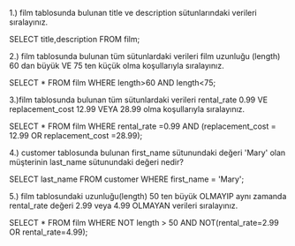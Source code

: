 1.) film tablosunda bulunan title ve description sütunlarındaki verileri sıralayınız.

SELECT title,description FROM film;

2.) film tablosunda bulunan tüm sütunlardaki verileri film uzunluğu (length) 60 dan büyük VE 75 ten küçük olma koşullarıyla sıralayınız.

SELECT \* FROM film WHERE length>60 AND length<75;

3.)film tablosunda bulunan tüm sütunlardaki verileri rental_rate 0.99 VE replacement_cost 12.99 VEYA 28.99 olma koşullarıyla sıralayınız.

SELECT \* FROM film WHERE rental_rate =0.99 AND (replacement_cost = 12.99 OR replacement_cost =28.99);

4.) customer tablosunda bulunan first_name sütunundaki değeri 'Mary' olan müşterinin last_name sütunundaki değeri nedir?

SELECT last_name FROM customer WHERE first_name = 'Mary';

5.) film tablosundaki uzunluğu(length) 50 ten büyük OLMAYIP aynı zamanda rental_rate değeri 2.99 veya 4.99 OLMAYAN verileri sıralayınız.

SELECT \* FROM film WHERE NOT length > 50 AND NOT(rental_rate=2.99 OR rental_rate=4.99);
